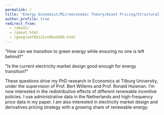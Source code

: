 ```yaml
---
permalink: /
title: "Energy Economist/Microeconomic Theory/Asset Pricing/Structural Estimation" 
author_profile: true
redirect_from: 
  - /about/
  - /about.html
  - /google4f6b121ce9bed36b.html
---
```

"How can we transition to green energy while ensuring no one is left behind?"

"Is the current electricity market design good enough for energy transition?" 

These questions drive my PhD research in Economics at Tilburg University, under the supervision of Prof. Bert Willems and Prof. Ronald Huisman. I’m now interested in the redistributive effects of different renewable incentive policies. I use administrative data in the Netherlands and high-frequency price data in my paper. I am also interested in electricity market design and derivatives pricing strategy with a growing share of renewable energy.
